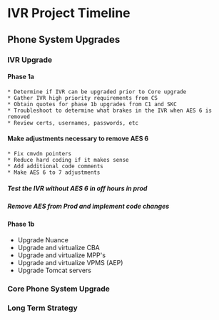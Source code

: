 # IVR Project Timeline #

## Phone System Upgrades ##

### IVR Upgrade ###

  #### Phase 1a ####
    
    * Determine if IVR can be upgraded prior to Core upgrade
    * Gather IVR high priority requirements from CS
    * Obtain quotes for phase 1b upgrades from C1 and SKC
    * Troubleshoot to determine what brakes in the IVR when AES 6 is removed
    * Review certs, usernames, passwords, etc
    
  #### Make adjustments necessary to remove AES 6 ####
  
    * Fix cmvdn pointers
    * Reduce hard coding if it makes sense
    * Add additional code comments
    * Make AES 6 to 7 adjustments
    
  ##### Test the IVR without AES 6 in off hours in prod #####
  
  ##### Remove AES from Prod and implement code changes #####
  
  #### Phase 1b ####
  
  * Upgrade Nuance
  * Upgrade and virtualize CBA
  * Upgrade and virtualize MPP's
  * Upgrade and virtualize VPMS (AEP)
  * Upgrade Tomcat servers
  
### Core Phone System Upgrade ###

### Long Term Strategy ###
